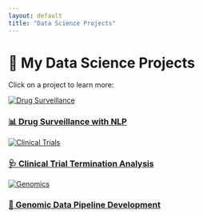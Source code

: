 ```yaml
---
layout: default
title: "Data Science Projects"
---
```


# 🚀 My Data Science Projects

Click on a project to learn more:

<div class="project-container">

<!-- Drug Surveillance Project -->
<a href="{{ site.baseurl }}/projects/drug-surveillance.md" class="project-card">
    <img src="{{ site.baseurl }}/assets/images/drug-surveillance.png" alt="Drug Surveillance">
    <h3>📊 Drug Surveillance with NLP</h3>
</a>

<!-- Clinical Trial Project -->
<a href="{{ site.baseurl }}/projects/clinical-trials.md" class="project-card">
    <img src="{{ site.baseurl }}/assets/images/clinical-trials.png" alt="Clinical Trials">
    <h3>🩺 Clinical Trial Termination Analysis</h3>
</a>

<!-- Genomics Pipeline Project -->
<a href="{{ site.baseurl }}/projects/genomics.md" class="project-card">
    <img src="{{ site.baseurl }}/assets/images/genomics.png" alt="Genomics">
    <h3>🧬 Genomic Data Pipeline Development</h3>
</a>

</div>
